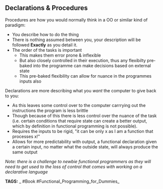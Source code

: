 ## Declarations & Procedures

Procedures are how you would normally think in a OO or similar kind of paradigm: 
* You describe how to do the thing 
* There is nothing assumed between you, your description will be followed __Exactly__ as you detail it.
* The order of the tasks is important
	* This makes them error prone & inflexible
	* But also closely controlled in their execution, thus any flexibilty pre-baked into the programme can make decisions based on external state
	* This pre-baked flexibility can allow for nuance in the programmes inputs also

Declarations are more describing what you _want_ the computer to give back to you:

* As this leaves some control over to the computer carrrying out the instructions the program is less brittle
* Though because of this there is less control over the nuance of the task (i.e. certain conditions that require state can create a better output, which by definition in functional programming is not possible).
* Requires the inputs to be rigid, "it can be only x as I am a function that processes x!"
* Allows for more predictability with output, a functional declaration given a certain input, no matter what the outside state, will always produce the same output

_Note: there is a challenge to newbie functional programmers as they will need to get used to the loss of control that comes with working on a declarative language_

__TAGS:__
_ #Book #Functional_Programming_for_Dummies_